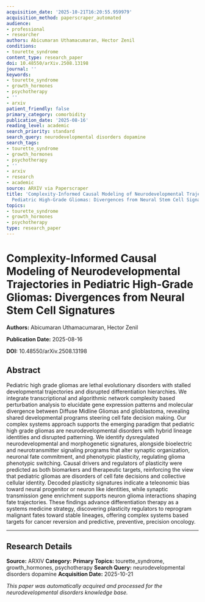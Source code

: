 ```yaml
---
acquisition_date: '2025-10-21T16:20:55.959979'
acquisition_method: paperscraper_automated
audience:
- professional
- researcher
authors: Abicumaran Uthamacumaran, Hector Zenil
conditions:
- tourette_syndrome
content_type: research_paper
doi: 10.48550/arXiv.2508.13198
journal: ''
keywords:
- tourette_syndrome
- growth_hormones
- psychotherapy
- ''
- arxiv
patient_friendly: false
primary_category: comorbidity
publication_date: '2025-08-16'
reading_level: academic
search_priority: standard
search_query: neurodevelopmental disorders dopamine
search_tags:
- tourette_syndrome
- growth_hormones
- psychotherapy
- ''
- arxiv
- research
- academic
source: ARXIV via Paperscraper
title: 'Complexity-Informed Causal Modeling of Neurodevelopmental Trajectories in
  Pediatric High-Grade Gliomas: Divergences from Neural Stem Cell Signatures'
topics:
- tourette_syndrome
- growth_hormones
- psychotherapy
type: research_paper
---
```


# Complexity-Informed Causal Modeling of Neurodevelopmental Trajectories in Pediatric High-Grade Gliomas: Divergences from Neural Stem Cell Signatures

**Authors:** Abicumaran Uthamacumaran, Hector Zenil

**Publication Date:** 2025-08-16

**DOI:** 10.48550/arXiv.2508.13198

## Abstract

Pediatric high grade gliomas are lethal evolutionary disorders with stalled developmental trajectories and disrupted differentiation hierarchies. We integrate transcriptional and algorithmic network complexity based perturbation analysis to elucidate gene expression patterns and molecular divergence between Diffuse Midline Gliomas and glioblastoma, revealing shared developmental programs steering cell fate decision making. Our complex systems approach supports the emerging paradigm that pediatric high grade gliomas are neurodevelopmental disorders with hybrid lineage identities and disrupted patterning. We identify dysregulated neurodevelopmental and morphogenetic signatures, alongside bioelectric and neurotransmitter signaling programs that alter synaptic organization, neuronal fate commitment, and phenotypic plasticity, regulating glioma phenotypic switching. Causal drivers and regulators of plasticity were predicted as both biomarkers and therapeutic targets, reinforcing the view that pediatric gliomas are disorders of cell fate decisions and collective cellular identity. Decoded plasticity signatures indicate a teleonomic bias toward neural progenitor or neuron like identities, while synaptic transmission gene enrichment supports neuron glioma interactions shaping fate trajectories. These findings advance differentiation therapy as a systems medicine strategy, discovering plasticity regulators to reprogram malignant fates toward stable lineages, offering complex systems based targets for cancer reversion and predictive, preventive, precision oncology.

---

## Research Details

**Source:** ARXIV
**Category:** 
**Primary Topics:** tourette_syndrome, growth_hormones, psychotherapy
**Search Query:** neurodevelopmental disorders dopamine
**Acquisition Date:** 2025-10-21

*This paper was automatically acquired and processed for the neurodevelopmental disorders knowledge base.*
